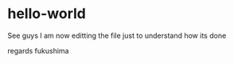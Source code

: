 # hello-world
See guys I am now editting the file just
to understand how its done


regards
fukushima
